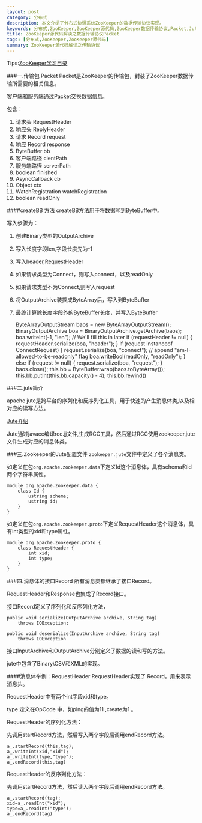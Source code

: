 ```yaml
---
layout: post
category: 分布式
description: 本文介绍了分布式协调系统ZooKeeper的数据传输协议实现。
keywords: 分布式,ZooKeeper,ZooKeeper源代码,ZooKeeper数据传输协议,Packet,Jute
title: ZooKeeper源代码解读之数据传输协议Packet
tags: [分布式,ZooKeeper,ZooKeeper源代码]
summary: ZooKeeper源代码解读之传输协议
---
```

Tips:[ZooKeeper学习目录](https://github.com/llohellohe/zookeeper/blob/master/README.md)

###一.传输包 Packet
Packet是ZooKeeper的传输包，封装了ZooKeeper数据传输所需要的相关信息。

客户端和服务端通过Packet交换数据信息。

包含：

1.	请求头 RequestHeader
2.	响应头 ReplyHeader
3.	请求 Record request
4.	响应 Record response
5.	ByteBuffer bb
5.	客户端路径 cientPath
6.	服务端路径 serverPath
7.	boolean finished
8.	AsyncCallback cb
9.	Object ctx
10.	WatchRegistration watchRegistration
11.	boolean readOnly


####createBB 方法
createBB方法用于将数据写到ByteBuffer中。

写入步骤为：

1.	创建Binary类型的OutputArchive
2.	写入长度字段len,字段长度先为-1
3.	写入header,RequestHeader
4.	如果请求类型为Connect，则写入connect，以及readOnly
5.	如果请求类型不为Connect,则写入request
6.	将OutputArchive装换成ByteArray后，写入到ByteBuffer
7.	最终计算除长度字段外的ByteBuffer长度，并写入ByteBuffer


 	ByteArrayOutputStream baos = new ByteArrayOutputStream();
    BinaryOutputArchive boa = BinaryOutputArchive.getArchive(baos);
    boa.writeInt(-1, "len"); // We'll fill this in later
    if (requestHeader != null) {
        requestHeader.serialize(boa, "header");
    }
    if (request instanceof ConnectRequest) {
        request.serialize(boa, "connect");
        // append "am-I-allowed-to-be-readonly" flag
        boa.writeBool(readOnly, "readOnly");
    } else if (request != null) {
        request.serialize(boa, "request");
    }
    baos.close();
    this.bb = ByteBuffer.wrap(baos.toByteArray());
    this.bb.putInt(this.bb.capacity() - 4);
    this.bb.rewind()



###二.jute简介

apache jute是跨平台的序列化和反序列化工具，用于快速的产生消息体类,以及相对应的读写方法。

[Jute介绍](http://hadoop.apache.org/docs/r1.1.1/api/org/apache/hadoop/record/package-summary.html#package_description)


Jute通过javacc编译rcc.jj文件,生成RCC工具，然后通过RCC使用zookeeper.jute文件生成对应的消息体类。


###三.Zookeeper的Jute配置文件
`zookeeper.jute`文件中定义了各个消息类。

如定义在包`org.apache.zookeeper.data`下定义Id这个消息体，具有schema和id两个字符串属性。

	
	module org.apache.zookeeper.data {
	    class Id {
	        ustring scheme;
	        ustring id;
	    }
	}

如定义在包`org.apache.zookeeper.proto`下定义RequestHeader这个消息体，具有int类型的xid和type属性。

	module org.apache.zookeeper.proto {
	    class RequestHeader {
	        int xid;
	        int type;
	    }
	}

	
###四.消息体的接口Record
所有消息类都继承了接口Record。

RequestHeader和Response也集成了Record接口。

接口Record定义了序列化和反序列化方法，

	public void serialize(OutputArchive archive, String tag)
        throws IOException;
        
    public void deserialize(InputArchive archive, String tag)
        throws IOException
        

接口InputArchive和OutputArchive分别定义了数据的读和写的方法。

jute中包含了Binary\CSV和XML的实现。

####消息体举例：RequestHeader
RequestHeader实现了 Record，用来表示消息头。

RequestHeader中有两个int字段xid和type。

type 定义在OpCode 中，如ping的值为11 ,create为1 。


RequestHeader的序列化方法：

先调用startRecord方法，然后写入两个字段后调用endRecord方法。

	a_.startRecord(this,tag);
    a_.writeInt(xid,"xid");
    a_.writeInt(type,"type");
    a_.endRecord(this,tag)
    
RequestHeader的反序列化方法：

先调用startRecord方法，然后读入两个字段后调用endRecord方法。

	a_.startRecord(tag);
    xid=a_.readInt("xid");
    type=a_.readInt("type");
    a_.endRecord(tag)

